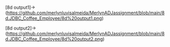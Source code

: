 [8d output1]->(https://github.com/merlynluvisalmeida/MerlynADJassignment/blob/main/8d.JDBC_Coffee_Employee/8d%20output1.png)

[8d output2]->(https://github.com/merlynluvisalmeida/MerlynADJassignment/blob/main/8d.JDBC_Coffee_Employee/8d%20output2.png)
